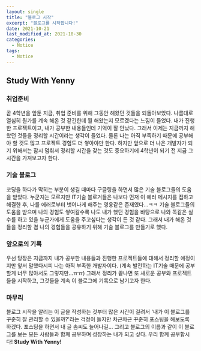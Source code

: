 ```yaml
---
layout: single
title: "블로그 시작"
excerpt: "블로그를 시작합니다!"
date: 2021-10-21
last_modified_at: 2021-10-30
categories:
  - Notice
tags:
  - Notice
---
```

## Study With Yenny
### 취업준비
곧 4학년을 앞둔 지금, 취업 준비를 위해 그동안 해왔던 것들을 되돌아보았다.
나름대로 열심히 뭔가를 계속 해온 것 같긴한데 뭘 해왔는지 모르겠다는 느낌이 들었다.
내가 진행한 프로젝트이고, 내가 공부한 내용들인데 기억이 잘 안났다. 
그래서 이제는 지금까지 해왔던 것들을 정리할 시간이라는 생각이 들었다.
물론 나는 아직 부족하기 때문에 공부해야 할 것도 많고 프로젝트 경험도 더 쌓아야만 한다.
하지만 앞으로 더 나은 개발자가 되기 위해서는 잠시 멈춰서 정리할 시간을 갖는 것도 중요하기에 4학년이 되기 전 지금 그 시간을 가져보고자 한다.

### 기술 블로그
코딩을 하다가 막히는 부분이 생길 때마다 구글링을 하면서 많은 기술 블로그들의 도움을 받았다.
누군지는 모르지만 IT기술 블로거들은 나보다 먼저 이 에러 메시지를 접하고 해결한 후, 나를 에러로부터 벗어나게 해주는 영웅같은 존재였다...ㅋㅋ
기술 블로그들의 도움을 받으며 나의 경험도 쌓여갈수록 나도 내가 했던 경험을 바탕으로 나와 똑같은 실수를 하고 있을 누군가에게 도움을 주고싶다는 생각이 든 것 같다.
그래서 내가 해온 것들을 정리할 겸 나의 경험들을 공유하기 위해 기술 블로그를 만들기로 했다.

### 앞으로의 기록
우선 당장은 지금까지 내가 공부한 내용들과 진행한 프로젝트들에 대해서 정리할 예정이지만 앞서 말했다시피 나는 아직 부족한 개발자이다.
(계속 발전하는 IT기술 때문에 공부할게 너무 많아서도 그렇지만...ㅠㅠ)
그래서 정리가 끝나면 또 새로운 공부와 프로젝트들을 시작하고, 그것들을 계속 이 블로그에 기록으로 남기고자 한다.
  
### 마무리
블로그 시작을 알리는 이 글을 작성하는 것부터 많은 시간이 걸려서 '내가 이 블로그를 꾸준히 잘 관리할 수 있을까?'라는 걱정이 들지만 차근차근 꾸준히 포스팅을 해보도록 하겠다.
포스팅을 하면서 내 글 솜씨도 늘어나길...
그리고 블로그의 이름과 같이 이 블로그를 보는 모든 사람들과 함께 공부하며 성장하는 내가 되고 싶다.
우리 함께 공부합시다! __Study With Yenny!__
